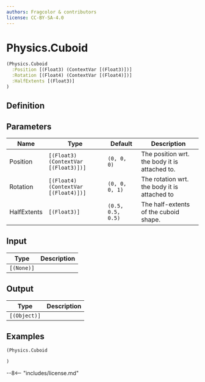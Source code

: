 ```yaml
---
authors: Fragcolor & contributors
license: CC-BY-SA-4.0
---
```



# Physics.Cuboid

```clojure
(Physics.Cuboid
  :Position [(Float3) (ContextVar [(Float3)])]
  :Rotation [(Float4) (ContextVar [(Float4)])]
  :HalfExtents [(Float3)]
)
```


## Definition




## Parameters

| Name | Type | Default | Description |
|------|------|---------|-------------|
| Position | `[(Float3) (ContextVar [(Float3)])]` | `(0, 0, 0)` | The position wrt. the body it is attached to. |
| Rotation | `[(Float4) (ContextVar [(Float4)])]` | `(0, 0, 0, 1)` | The rotation  wrt. the body it is attached to |
| HalfExtents | `[(Float3)]` | `(0.5, 0.5, 0.5)` | The half-extents of the cuboid shape. |


## Input

| Type | Description |
|------|-------------|
| `[(None)]` |  |


## Output

| Type | Description |
|------|-------------|
| `[(Object)]` |  |


## Examples

```clojure
(Physics.Cuboid

)
```


--8<-- "includes/license.md"
